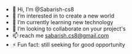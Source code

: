 - 👋 Hi, I’m @Sabarish-cs8
- 👀 I’m interested in to create a new world 
- 🌱 I’m currently learning new technology 
- 💞️ I’m looking to collaborate on your project's 
- 📫  reach me sabarish.cs8@gmail.com
- ⚡ Fun fact: still seeking for good opportunity 

<!---
Sabarish-cs8/Sabarish-cs8 is a ✨ special ✨ repository because its `README.md` (this file) appears on your GitHub profile.
You can click the Preview link to take a look at your changes.
--->
